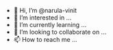- 👋 Hi, I’m @narula-vinit
- 👀 I’m interested in ...
- 🌱 I’m currently learning ...
- 💞️ I’m looking to collaborate on ...
- 📫 How to reach me ...

<!---
narula-vinit/narula-vinit is a ✨ special ✨ repository because its `README.md` (this file) appears on your GitHub profile.
You can click the Preview link to take a look at your changes.
--->
